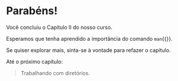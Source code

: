 # Parabéns!

Você concluiu o Capítulo II do nosso curso.

Esperamos que tenha aprendido a importância do comando `man`{{}}.

Se quiser explorar mais, sinta-se à vontade para refazer o capítulo.

Até o próximo capítulo:

>Trabalhando com diretórios.